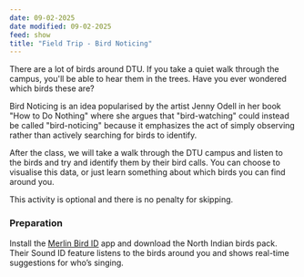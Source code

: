 ```yaml
---
date: 09-02-2025
date modified: 09-02-2025
feed: show
title: "Field Trip - Bird Noticing"
---
```


There are a lot of birds around DTU. If you take a quiet walk through the campus, you'll be able to hear them in the trees. Have you ever wondered which birds these are?

Bird Noticing is an idea popularised by the artist Jenny Odell in her book "How to Do Nothing" where she argues that "bird-watching" could instead be called "bird-noticing" because it emphasizes the act of simply observing rather than actively searching for birds to identify.

After the class, we will take a walk through the DTU campus and listen to the birds and try and identify them by their bird calls. You can choose to visualise this data, or just learn something about which birds you can find around you.

This activity is optional and there is no penalty for skipping.

### Preparation

Install the [Merlin Bird ID](https://merlin.allaboutbirds.org/) app and download the North Indian birds pack. Their Sound ID feature listens to the birds around you and shows real-time suggestions for who’s singing.
